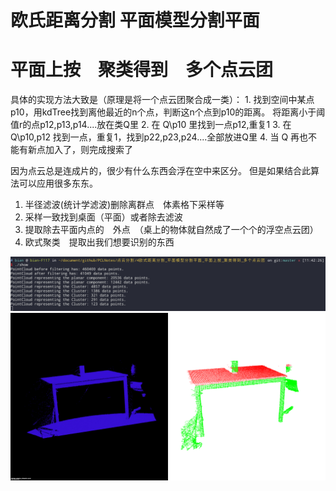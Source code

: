 # 欧氏距离分割 平面模型分割平面　
# 平面上按　聚类得到　多个点云团

具体的实现方法大致是（原理是将一个点云团聚合成一类）：
    1. 找到空间中某点p10，用kdTree找到离他最近的n个点，判断这n个点到p10的距离。
	将距离小于阈值r的点p12,p13,p14....放在类Q里
    2. 在 Q\p10 里找到一点p12,重复1
    3. 在 Q\p10,p12 找到一点，重复1，找到p22,p23,p24....全部放进Q里
    4. 当 Q 再也不能有新点加入了，则完成搜索了
 
因为点云总是连成片的，很少有什么东西会浮在空中来区分。
但是如果结合此算法可以应用很多东东。
 
   1. 半径滤波(统计学滤波)删除离群点　体素格下采样等
   2. 采样一致找到桌面（平面）或者除去滤波
   3. 提取除去平面内点的　外点　（桌上的物体就自然成了一个个的浮空点云团）
   4. 欧式聚类　提取出我们想要识别的东西

![数据](./imgs/nums.png) 
![效果演示](./imgs/Demonstration.png) 


